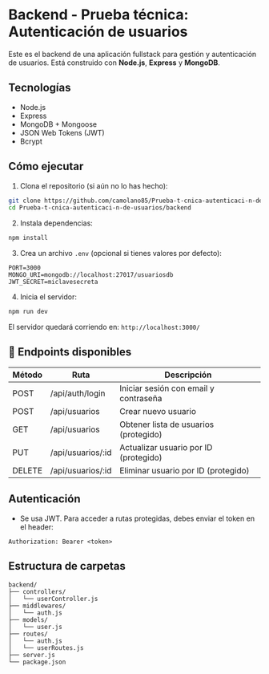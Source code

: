 # Backend - Prueba técnica: Autenticación de usuarios

Este es el backend de una aplicación fullstack para gestión y autenticación de usuarios. Está construido con **Node.js**, **Express** y **MongoDB**.

## Tecnologías

- Node.js
- Express
- MongoDB + Mongoose
- JSON Web Tokens (JWT)
- Bcrypt

## Cómo ejecutar

1. Clona el repositorio (si aún no lo has hecho):

```bash
git clone https://github.com/camolano85/Prueba-t-cnica-autenticaci-n-de-usuarios.git
cd Prueba-t-cnica-autenticaci-n-de-usuarios/backend
```

2. Instala dependencias:

```bash
npm install
```

3. Crea un archivo `.env` (opcional si tienes valores por defecto):

```env
PORT=3000
MONGO_URI=mongodb://localhost:27017/usuariosdb
JWT_SECRET=miclavesecreta
```

4. Inicia el servidor:

```bash
npm run dev
```

El servidor quedará corriendo en: `http://localhost:3000/`

## 📡 Endpoints disponibles

| Método | Ruta                 | Descripción                             |
|--------|----------------------|-----------------------------------------|
| POST   | /api/auth/login      | Iniciar sesión con email y contraseña   |
| POST   | /api/usuarios        | Crear nuevo usuario                     |
| GET    | /api/usuarios        | Obtener lista de usuarios (protegido)   |
| PUT    | /api/usuarios/:id    | Actualizar usuario por ID (protegido)   |
| DELETE | /api/usuarios/:id    | Eliminar usuario por ID (protegido)     |

##  Autenticación

- Se usa JWT. Para acceder a rutas protegidas, debes enviar el token en el header:

```
Authorization: Bearer <token>
```

##  Estructura de carpetas

```
backend/
├── controllers/
│   └── userController.js
├── middlewares/
│   └── auth.js
├── models/
│   └── user.js
├── routes/
│   └── auth.js
│   └── userRoutes.js
├── server.js
└── package.json
```
